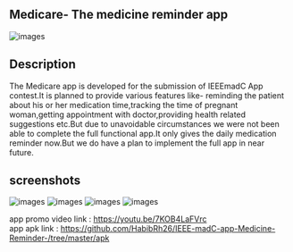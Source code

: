 ## Medicare- The medicine reminder app
![images](https://github.com/HabibRh26/IEEE-madC-app-Medicine-Reminder-/blob/master/screenshot/web_hi_res_512.png) </br>

## Description
The Medicare app is developed for the submission of IEEEmadC App contest.It is planned to provide various features like- reminding the patient about his or her medication time,tracking the time of pregnant woman,getting appointment with doctor,providing health related suggestions etc.But due to unavoidable circumstances we were not been able to complete the full functional app.It only  gives the daily medication reminder now.But we do have a plan to implement the full app in near future. </br>
## screenshots
![images](https://github.com/HabibRh26/IEEE-madC-app-Medicine-Reminder-/blob/master/screenshot/img1.jpg) 
![images](https://github.com/HabibRh26/IEEE-madC-app-Medicine-Reminder-/blob/master/screenshot/img2.jpg)
![images](https://github.com/HabibRh26/IEEE-madC-app-Medicine-Reminder-/blob/master/screenshot/img3.jpg)
![images](https://github.com/HabibRh26/IEEE-madC-app-Medicine-Reminder-/blob/master/screenshot/img4.jpg)
</br>

app promo video link : https://youtu.be/7KOB4LaFVrc </br>
app apk link : https://github.com/HabibRh26/IEEE-madC-app-Medicine-Reminder-/tree/master/apk
